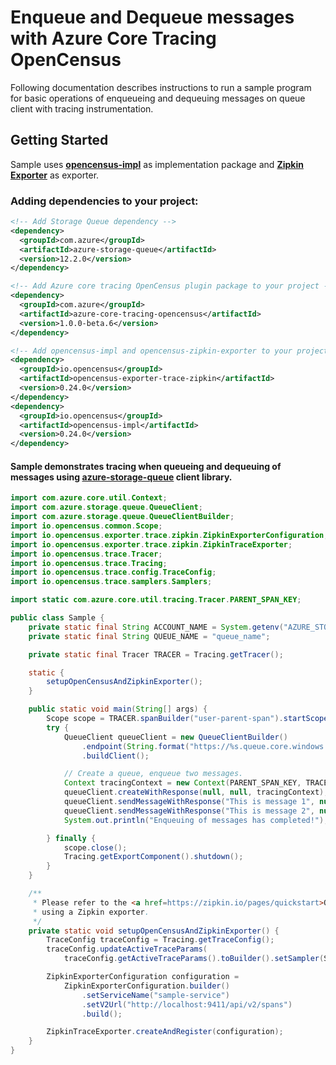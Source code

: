 # Enqueue and Dequeue messages with Azure Core Tracing OpenCensus
 
Following documentation describes instructions to run a sample program for basic operations of enqueueing and dequeuing 
messages on queue client with tracing instrumentation.

## Getting Started
Sample uses **[opencensus-impl][opencensus_impl]** as implementation package and **[Zipkin Exporter][zipkin_exporter]** as exporter.

### Adding dependencies to your project:

[//]: # ({x-version-update-start;com.azure:azure-storage-queue;current})
```xml
<!-- Add Storage Queue dependency -->
<dependency>
  <groupId>com.azure</groupId>
  <artifactId>azure-storage-queue</artifactId>
  <version>12.2.0</version>
</dependency>
```
[//]: # ({x-version-update-end})
[//]: # ({x-version-update-start;com.azure:azure-core-tracing-opencensus;current})
```xml
<!-- Add Azure core tracing OpenCensus plugin package to your project -->
<dependency>
  <groupId>com.azure</groupId>
  <artifactId>azure-core-tracing-opencensus</artifactId>
  <version>1.0.0-beta.6</version>
</dependency>
```
[//]: # ({x-version-update-end})

```xml
<!-- Add opencensus-impl and opencensus-zipkin-exporter to your project -->
<dependency>
  <groupId>io.opencensus</groupId>
  <artifactId>opencensus-exporter-trace-zipkin</artifactId>
  <version>0.24.0</version>
</dependency>
<dependency>
  <groupId>io.opencensus</groupId>
  <artifactId>opencensus-impl</artifactId>
  <version>0.24.0</version>
</dependency>
```

#### Sample demonstrates tracing when queueing and dequeuing of messages using [azure-storage-queue][azure_storage_queue] client library.
```java
import com.azure.core.util.Context;
import com.azure.storage.queue.QueueClient;
import com.azure.storage.queue.QueueClientBuilder;
import io.opencensus.common.Scope;
import io.opencensus.exporter.trace.zipkin.ZipkinExporterConfiguration;
import io.opencensus.exporter.trace.zipkin.ZipkinTraceExporter;
import io.opencensus.trace.Tracer;
import io.opencensus.trace.Tracing;
import io.opencensus.trace.config.TraceConfig;
import io.opencensus.trace.samplers.Samplers;

import static com.azure.core.util.tracing.Tracer.PARENT_SPAN_KEY;

public class Sample {
    private static final String ACCOUNT_NAME = System.getenv("AZURE_STORAGE_ACCOUNT_NAME");
    private static final String QUEUE_NAME = "queue_name";

    private static final Tracer TRACER = Tracing.getTracer();

    static {
        setupOpenCensusAndZipkinExporter();
    }

    public static void main(String[] args) {
        Scope scope = TRACER.spanBuilder("user-parent-span").startScopedSpan();
        try {
            QueueClient queueClient = new QueueClientBuilder()
                .endpoint(String.format("https://%s.queue.core.windows.net/%s%s", ACCOUNT_NAME, QUEUE_NAME, "<GENERATED_SAS_TOKEN>"))
                .buildClient();

            // Create a queue, enqueue two messages.
            Context tracingContext = new Context(PARENT_SPAN_KEY, TRACER.getCurrentSpan());
            queueClient.createWithResponse(null, null, tracingContext);
            queueClient.sendMessageWithResponse("This is message 1", null, null, null, tracingContext);
            queueClient.sendMessageWithResponse("This is message 2", null, null, null, tracingContext);
            System.out.println("Enqueuing of messages has completed!");

        } finally {
            scope.close();
            Tracing.getExportComponent().shutdown();
        }
    }

    /**
     * Please refer to the <a href=https://zipkin.io/pages/quickstart>Quickstart Zipkin</a> for more documentation on
     * using a Zipkin exporter.
     */
    private static void setupOpenCensusAndZipkinExporter() {
        TraceConfig traceConfig = Tracing.getTraceConfig();
        traceConfig.updateActiveTraceParams(
            traceConfig.getActiveTraceParams().toBuilder().setSampler(Samplers.alwaysSample()).build());

        ZipkinExporterConfiguration configuration =
            ZipkinExporterConfiguration.builder()
                .setServiceName("sample-service")
                .setV2Url("http://localhost:9411/api/v2/spans")
                .build();

        ZipkinTraceExporter.createAndRegister(configuration);
    }
}
```

<!-- Links -->
[azure_storage_queue]: https://mvnrepository.com/artifact/com.azure/azure-storage-queue
[opencensus_impl]: https://mvnrepository.com/artifact/io.opencensus/opencensus-impl/
[zipkin_exporter]: https://mvnrepository.com/artifact/io.opencensus/opencensus-exporter-trace-zipkin
